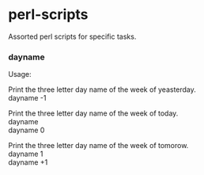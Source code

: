 # perl-scripts

Assorted perl scripts for specific tasks.

### dayname

Usage: 

Print the three letter day name of the week of yeasterday.   
dayname -1  

Print the three letter day name of the week of today.  
dayname   
dayname 0  

Print the three letter day name of the week of tomorow.  
dayname 1  
dayname +1  
